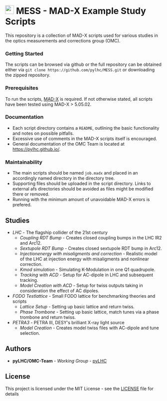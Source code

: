 

# <img src="https://raw.githubusercontent.com/pylhc/pylhc.github.io/master/docs/assets/logos/OMC_logo.svg" height="28"> MESS - MAD-X Example Study Scripts

This repository is a collection of MAD-X scripts used for various studies in the optics measurements and corrections group (OMC).

### Getting Started

The scripts can be browsed via github or the full repository can be obtained either via `git clone https://github.com/pylhc/MESS.git` or downloading the zipped repository.

### Prerequisites

To run the scripts, [MAD-X](https://mad.web.cern.ch/mad/) is required. If not otherwise stated, all scripts have been tested using MAD-X > 5.05.02.

### Documentation

- Each script directory contains a ``README``, outlining the basic functionality and notes on possible pitfalls.
- Excessive use of comments in the MAD-X scripts itself is encouraged.
- General documentation of the OMC Team is located at https://pylhc.github.io/.

### Maintainability

- The main scripts should be named ``job.madx`` and placed in an accordingly named directory in the directory tree.
- Supporting files should be uploaded in the script directory. Links to external afs directories should be avoided as files might be modified there or removed.
- Running with the minimum amount of unavoidable MAD-X errors is prefered.

## Studies

- *LHC* - The flagship collider of the 21st century
    - *Coupling RDT Bump* - Creates closed coupling bumps in the LHC IR2 and Arc12.
    - *Sextupole RDT Bump* - Creates closed sextupole RDT bump in Arc12.
    - *Injectionenergy with misaligments and correction* - Realistic model of the LHC at injection energy with misaligments and nonlinear correction.
    - *Kmod simulation* - Simulating K-Modulation in one Q1 quadrupole.
    - *Tracking with ACD* - Setup for AC-dipole in LHC and subsequent tracking.
    - *Model Creation with ACD* - Setup for twiss outputs taking in consideration the effect of AC dipoles.
- *FODO Testlattice* - Small FODO lattice for benchmarking theories and scripts
    - *Lattice Setup* - Setting up basic lattice and return twiss.
    - *Phase Trombone* - Setting up basic lattice, match tunes via a phase trombone and return twiss.
- *PETRA3* - PETRA III, DESY's brilliant X-ray light source
    - *Model Creation* - Creates model twiss files with AC-dipole and tune selection.

## Authors

* **pyLHC/OMC-Team** - *Working Group* - [pyLHC](https://github.com/orgs/pylhc/teams/omc-team)

## License

This project is licensed under the MIT License - see the [LICENSE](LICENSE) file for details
